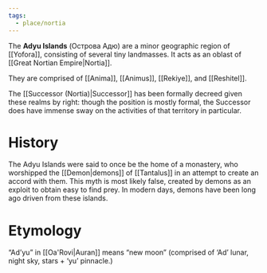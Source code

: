 ```yaml
---
tags:
  - place/nortia
---
```


The **Adyu Islands** (Острова Адю) are a minor geographic region of [[Yofora]], consisting of several tiny landmasses. It acts as an oblast of [[Great Nortian Empire|Nortia]].

They are comprised of [[Anima]], [[Animus]], [[Rekiye]], and [[Reshitel]].

The [[Successor (Nortia)|Successor]] has been formally decreed given these realms by right: though the position is mostly formal, the Successor does have immense sway on the activities of that territory in particular.

# History

The Adyu Islands were said to once be the home of a monastery, who worshipped the [[Demon|demons]] of [[Tantalus]] in an attempt to create an accord with them. This myth is most likely false, created by demons as an exploit to obtain easy to find prey. In modern days, demons have been long ago driven from these islands. 

# Etymology

“Ad’yu” in [[Oa'Rovi|Auran]] means “new moon” (comprised of ‘Ad’ lunar, night sky, stars + ‘yu’ pinnacle.)